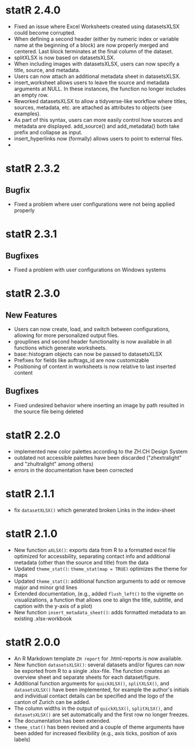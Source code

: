 # statR 2.4.0 

* Fixed an issue where Excel Worksheets created using datasetsXLSX could become corrupted.
* When defining a second header (either by numeric index or variable name at the beginning of a block) 
  are now properly merged and centered. Last block terminates at the final column of the dataset.
* splitXLSX is now based on datasetsXLSX.
* When including images with datasetsXLSX, users can now specify a title, source, and metadata.
* Users can now attach an additional metadata sheet in datasetsXLSX.
* insert_worksheet allows users to leave the source and metadata arguments at NULL. In these instances,
  the function no longer includes an empty row.
* Reworked datasetsXLSX to allow a tidyverse-like workflow where titles, sources, metadata, etc. are
  attached as attributes to objects (see examples).
* As part of this syntax, users can more easily control how sources and metadata are displayed. add_source()
  and add_metadata() both take prefix and collapse as input.
* insert_hyperlinks now (formally) allows users to point to external files.
* 


# statR 2.3.2

## Bugfix
* Fixed a problem where user configurations were not being applied properly

# statR 2.3.1

## Bugfixes
* Fixed a problem with user configurations on Windows systems

# statR 2.3.0

## New Features
* Users can now create, load, and switch between configurations, allowing for more personalized output files.
* grouplines and second header functionality is now available in all functions which generate worksheets.
* base::histogram objects can now be passed to datasetsXLSX
* Prefixes for fields like auftrags_id are now customizable
* Positioning of content in worksheets is now relative to last inserted content

## Bugfixes
* Fixed undesired behavior where inserting an image by path resulted in the source file being deleted

# statR 2.2.0

* implemented new color palettes according to the ZH.CH Design System 
* outdated not accessible palettes have been discarded ("zhextralight" and "zhultralight" among others)
* errors in the documentation have been corrected

# statR 2.1.1

* fix `datasetXLSX()` which generated broken Links in the index-sheet

# statR 2.1.0

* New function `aXLSX()`: exports data from R to a formatted excel file optimized for accessbility, separating contact info and additional metadata (other than the source and title) from the data
* Updated `theme_stat()`: `theme_stat(map = TRUE)` optimizes the theme for maps
* Updated `theme_stat()`: additional function arguments to add or remove major and minor grid lines
* Extended documentation, (e.g., added `flush_left()` to the vignette on visualizations, a function that allows one to align the title, subtitle, and caption with the y-axis of a plot)
* New function `insert_metadata_sheet()`: adds formatted metadata to an existing .xlsx-workbook

# statR 2.0.0

* An R Markdown template `ZH report` for .html-reports is now available.  
* New function `datasetsXLSX()`: several datasets and/or figures can now be exported from R to a single .xlsx-file. The function creates an overview sheet and separate sheets for each dataset/figure.
* Additional function arguments for `quickXLSX()`, `splitXLSX()`, and `datasetsXLSX()` have been implemented, for example the author's initials and individual contact details can be specified and the logo of the canton of Zurich can be added. 
* The column widths in the output of `quickXLSX()`, `splitXLSX()`, and `datasetsXLSX()` are set automatically and the first row no longer freezes. 
* The documentation has been extended.
* `theme_stat()` has been revised and a couple of theme arguments have been added for increased flexibility (e.g., axis ticks, position of axis labels)
